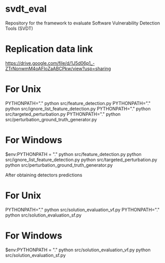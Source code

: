 # svdt_eval
Repository for the framework to evaluate Software Vulnerability Detection Tools (SVDT)

# Replication data link

https://drive.google.com/file/d/1J5d06p1_-ZTrNonwmM4oAFIoZaABCPkw/view?usp=sharing


# For Unix

PYTHONPATH="." python src/feature_detection.py
PYTHONPATH="." python src/ignore_list_feature_detection.py
PYTHONPATH="." python src/targeted_perturbation.py
PYTHONPATH="." python src/perturbation_ground_truth_generator.py

# For Windows
$env:PYTHONPATH = "."
python src/feature_detection.py
python src/ignore_list_feature_detection.py
python src/targeted_perturbation.py
python src/perturbation_ground_truth_generator.py

After obtaining detectors predictions

# For Unix

PYTHONPATH="." python src/solution_evaluation_vf.py
PYTHONPATH="." python src/solution_evaluation_sf.py

# For Windows
$env:PYTHONPATH = "."
python src/solution_evaluation_vf.py
python src/solution_evaluation_sf.py